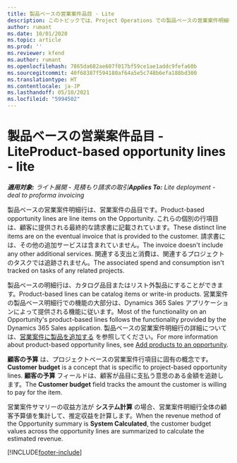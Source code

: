 ```yaml
---
title: 製品ベースの営業案件品目 - Lite
description: このトピックでは、Project Operations での製品ベースの営業案件明細行の品目について説明します。
author: rumant
ms.date: 10/01/2020
ms.topic: article
ms.prod: ''
ms.reviewer: kfend
ms.author: rumant
ms.openlocfilehash: 7865da682ae607f017bf59ce1ae1addc9fefa60b
ms.sourcegitcommit: 40f68387f594180af64a5e5c748b6efa188bd300
ms.translationtype: HT
ms.contentlocale: ja-JP
ms.lasthandoff: 05/10/2021
ms.locfileid: "5994502"
---
```

# <a name="product-based-opportunity-lines---lite"></a><span data-ttu-id="11d88-103">製品ベースの営業案件品目 - Lite</span><span class="sxs-lookup"><span data-stu-id="11d88-103">Product-based opportunity lines - lite</span></span>

<span data-ttu-id="11d88-104">_**適用対象:** ライト展開 - 見積もり請求の取引_</span><span class="sxs-lookup"><span data-stu-id="11d88-104">_**Applies To:** Lite deployment - deal to proforma invoicing_</span></span>

<span data-ttu-id="11d88-105">製品ベースの営業案件明細行は、営業案件の品目です。</span><span class="sxs-lookup"><span data-stu-id="11d88-105">Product-based opportunity lines are line items on the Opportunity.</span></span> <span data-ttu-id="11d88-106">これらの個別の行項目は、顧客に提供される最終的な請求書に記載されています。</span><span class="sxs-lookup"><span data-stu-id="11d88-106">These distinct line items are on the eventual invoice that is provided to the customer.</span></span> <span data-ttu-id="11d88-107">請求書には、その他の追加サービスは含まれていません。</span><span class="sxs-lookup"><span data-stu-id="11d88-107">The invoice doesn't include any other additional services.</span></span> <span data-ttu-id="11d88-108">関連する支出と消費は、関連するプロジェクトのタスクでは追跡されません。</span><span class="sxs-lookup"><span data-stu-id="11d88-108">The associated spend and consumption isn't tracked on tasks of any related projects.</span></span>

<span data-ttu-id="11d88-109">製品ベースの明細行は、カタログ品目またはリスト外製品にすることができます。</span><span class="sxs-lookup"><span data-stu-id="11d88-109">Product-based lines can be catalog items or write-in products.</span></span> <span data-ttu-id="11d88-110">営業案件の製品ベース明細行での機能の大部分は、Dynamics 365 Sales アプリケーションによって提供される機能に従います。</span><span class="sxs-lookup"><span data-stu-id="11d88-110">Most of the functionality on an Opportunity's product-based lines follows the functionality provided by the Dynamics 365 Sales application.</span></span> <span data-ttu-id="11d88-111">製品ベースの営業案件明細行の詳細については、[営業案件に製品を追加する](/dynamics365/sales-enterprise/add-products-opportunity) を参照してください。</span><span class="sxs-lookup"><span data-stu-id="11d88-111">For more information about product-based opportunity lines, see [Add products to an opportunity](/dynamics365/sales-enterprise/add-products-opportunity).</span></span>

<span data-ttu-id="11d88-112">**顧客の予算** は、プロジェクトベースの営業案件行項目に固有の概念です。</span><span class="sxs-lookup"><span data-stu-id="11d88-112">**Customer budget** is a concept that is specific to project-based opportunity lines.</span></span> <span data-ttu-id="11d88-113">**顧客の予算** フィールドは、顧客が品目に支払う意思のある金額を追跡します。</span><span class="sxs-lookup"><span data-stu-id="11d88-113">The **Customer budget** field tracks the amount the customer is willing to pay for the item.</span></span>

<span data-ttu-id="11d88-114">営業案件サマリーの収益方法が **システム計算** の場合、営業案件明細行全体の顧客予算値を集計して、推定収益を計算します。</span><span class="sxs-lookup"><span data-stu-id="11d88-114">When the revenue method of the Opportunity summary is **System Calculated**, the customer budget values across the opportunity lines are summarized to calculate the estimated revenue.</span></span> 



[!INCLUDE[footer-include](../../includes/footer-banner.md)]